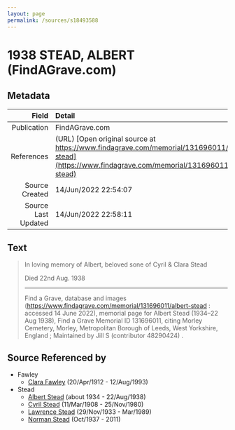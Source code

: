```yaml
---
layout: page
permalink: /sources/s18493588
---
```


# 1938 STEAD, ALBERT (FindAGrave.com)

## Metadata

Field | Detail
---:|:---
Publication | FindAGrave.com
References | (URL) [Open original source at https://www.findagrave.com/memorial/131696011/albert-stead](https://www.findagrave.com/memorial/131696011/albert-stead)
Source Created | 14/Jun/2022 22:54:07
Source Last Updated | 14/Jun/2022 22:58:11

## Text

> In loving memory of Albert, beloved sone of Cyril & Clara Stead
>
> Died 22nd Aug. 1938
>
> ---
>
> Find a Grave, database and images (https://www.findagrave.com/memorial/131696011/albert-stead : accessed 14 June 2022), memorial page for Albert Stead (1934–22 Aug 1938), Find a Grave Memorial ID 131696011, citing Morley Cemetery, Morley, Metropolitan Borough of Leeds, West Yorkshire, England ; Maintained by Jill S (contributor 48290424) .
>

## Source Referenced by

* Fawley
  * [Clara Fawley](../people/@7539126@-clara-fawley-b1912-4-20-d1993-8-12.md) (20/Apr/1912 - 12/Aug/1993)
* Stead
  * [Albert Stead](../people/@82189144@-albert-stead-b1934-d1938-8-22.md) (about 1934 - 22/Aug/1938)
  * [Cyril Stead](../people/@61214710@-cyril-stead-b1908-3-11-d1980-11-25.md) (11/Mar/1908 - 25/Nov/1980)
  * [Lawrence Stead](../people/@18256653@-lawrence-stead-b1933-11-29-d1989-3.md) (29/Nov/1933 - Mar/1989)
  * [Norman Stead](../people/@69808462@-norman-stead-b1937-10-d2011.md) (Oct/1937 - 2011)
